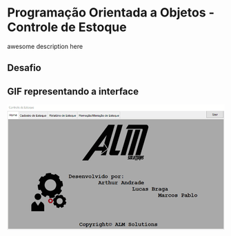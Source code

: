 # Programação Orientada a Objetos - Controle de Estoque
awesome description here

## Desafio

##  GIF representando a interface
![gif](interface.gif)
